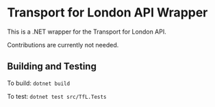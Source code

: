 # Transport for London API Wrapper

This is a .NET wrapper for the Transport for London API.

Contributions are currently not needed.

## Building and Testing

To build: `dotnet build`

To test: `dotnet test src/TfL.Tests`
